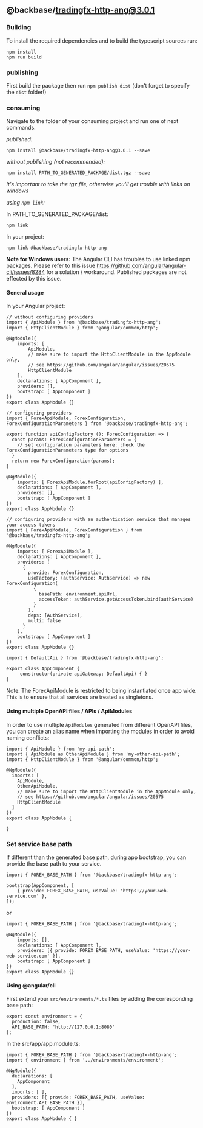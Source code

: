 ## @backbase/tradingfx-http-ang@3.0.1

### Building

To install the required dependencies and to build the typescript sources run:
```
npm install
npm run build
```

### publishing

First build the package then run ```npm publish dist``` (don't forget to specify the `dist` folder!)

### consuming

Navigate to the folder of your consuming project and run one of next commands.

_published:_

```
npm install @backbase/tradingfx-http-ang@3.0.1 --save
```

_without publishing (not recommended):_

```
npm install PATH_TO_GENERATED_PACKAGE/dist.tgz --save
```

_It's important to take the tgz file, otherwise you'll get trouble with links on windows_

_using `npm link`:_

In PATH_TO_GENERATED_PACKAGE/dist:
```
npm link
```

In your project:
```
npm link @backbase/tradingfx-http-ang
```

__Note for Windows users:__ The Angular CLI has troubles to use linked npm packages.
Please refer to this issue https://github.com/angular/angular-cli/issues/8284 for a solution / workaround.
Published packages are not effected by this issue.


#### General usage

In your Angular project:


```
// without configuring providers
import { ApiModule } from '@backbase/tradingfx-http-ang';
import { HttpClientModule } from '@angular/common/http';

@NgModule({
    imports: [
        ApiModule,
        // make sure to import the HttpClientModule in the AppModule only,
        // see https://github.com/angular/angular/issues/20575
        HttpClientModule
    ],
    declarations: [ AppComponent ],
    providers: [],
    bootstrap: [ AppComponent ]
})
export class AppModule {}
```

```
// configuring providers
import { ForexApiModule, ForexConfiguration, ForexConfigurationParameters } from '@backbase/tradingfx-http-ang';

export function apiConfigFactory (): ForexConfiguration => {
  const params: ForexConfigurationParameters = {
    // set configuration parameters here: check the ForexConfigurationParameters type for options
  }
  return new ForexConfiguration(params);
}

@NgModule({
    imports: [ ForexApiModule.forRoot(apiConfigFactory) ],
    declarations: [ AppComponent ],
    providers: [],
    bootstrap: [ AppComponent ]
})
export class AppModule {}
```

```
// configuring providers with an authentication service that manages your access tokens
import { ForexApiModule, ForexConfiguration } from '@backbase/tradingfx-http-ang';

@NgModule({
    imports: [ ForexApiModule ],
    declarations: [ AppComponent ],
    providers: [
      {
        provide: ForexConfiguration,
        useFactory: (authService: AuthService) => new ForexConfiguration(
          {
            basePath: environment.apiUrl,
            accessToken: authService.getAccessToken.bind(authService)
          }
        ),
        deps: [AuthService],
        multi: false
      }
    ],
    bootstrap: [ AppComponent ]
})
export class AppModule {}
```

```
import { DefaultApi } from '@backbase/tradingfx-http-ang';

export class AppComponent {
	 constructor(private apiGateway: DefaultApi) { }
}
```

Note: The ForexApiModule is restricted to being instantiated once app wide.
This is to ensure that all services are treated as singletons.

#### Using multiple OpenAPI files / APIs / ApiModules
In order to use multiple `ApiModules` generated from different OpenAPI files,
you can create an alias name when importing the modules
in order to avoid naming conflicts:
```
import { ApiModule } from 'my-api-path';
import { ApiModule as OtherApiModule } from 'my-other-api-path';
import { HttpClientModule } from '@angular/common/http';

@NgModule({
  imports: [
    ApiModule,
    OtherApiModule,
    // make sure to import the HttpClientModule in the AppModule only,
    // see https://github.com/angular/angular/issues/20575
    HttpClientModule
  ]
})
export class AppModule {

}
```


### Set service base path
If different than the generated base path, during app bootstrap, you can provide the base path to your service.

```
import { FOREX_BASE_PATH } from '@backbase/tradingfx-http-ang';

bootstrap(AppComponent, [
    { provide: FOREX_BASE_PATH, useValue: 'https://your-web-service.com' },
]);
```
or

```
import { FOREX_BASE_PATH } from '@backbase/tradingfx-http-ang';

@NgModule({
    imports: [],
    declarations: [ AppComponent ],
    providers: [{ provide: FOREX_BASE_PATH, useValue: 'https://your-web-service.com' }],
    bootstrap: [ AppComponent ]
})
export class AppModule {}
```


#### Using @angular/cli
First extend your `src/environments/*.ts` files by adding the corresponding base path:

```
export const environment = {
  production: false,
  API_BASE_PATH: 'http://127.0.0.1:8080'
};
```

In the src/app/app.module.ts:
```
import { FOREX_BASE_PATH } from '@backbase/tradingfx-http-ang';
import { environment } from '../environments/environment';

@NgModule({
  declarations: [
    AppComponent
  ],
  imports: [ ],
  providers: [{ provide: FOREX_BASE_PATH, useValue: environment.API_BASE_PATH }],
  bootstrap: [ AppComponent ]
})
export class AppModule { }
```
